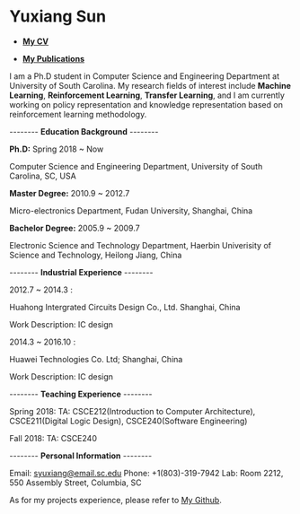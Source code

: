 # Yuxiang Sun

- [**My CV**]() 

- [**My Publications**]()
                       

I am a Ph.D student in Computer Science and Engineering Department at University of South Carolina. My research fields of interest include **Machine Learning**, **Reinforcement Learning**, **Transfer Learning**, and I am currently working on policy representation and knowledge representation based on reinforcement learning methodology.


-------- **Education Background** --------

**Ph.D:** Spring 2018 ~ Now
  
  Computer Science and Engineering Department, University of South Carolina, SC, USA
      
**Master Degree:** 2010.9 ~ 2012.7
  
  Micro-electronics Department, Fudan University, Shanghai, China
      
**Bachelor Degree:** 2005.9 ~ 2009.7
  
  Electronic Science and Technology Department, Haerbin Univerisity of Science and Technology, Heilong Jiang, China
      

-------- **Industrial Experience** -------- 

2012.7 ~ 2014.3 : 
  
   Huahong Intergrated Circuits Design Co., Ltd. Shanghai, China
   
   Work Description: IC design
   
2014.3 ~ 2016.10 :

  Huawei Technologies Co. Ltd;  Shanghai, China
  
  Work Description: IC design
 

-------- **Teaching Experience** -------- 

Spring 2018: TA: CSCE212(Introduction to Computer Architecture), CSCE211(Digital Logic Design), CSCE240(Software Engineering)

Fall 2018: TA: CSCE240

-------- **Personal Information** --------

Email: syuxiang@email.sc.edu                           Phone: +1(803)-319-7942
Lab: Room 2212, 550 Assembly Street, Columbia, SC

As for my projects experience, please refer to [My Github](https://github.com/SunCherry).

